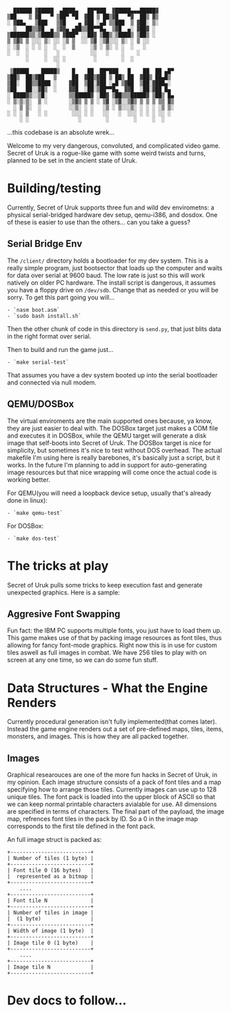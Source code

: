 ```
  ██████ ▓█████  ▄████▄   ██▀███  ▓█████▄▄▄█████▓     
▒██    ▒ ▓█   ▀ ▒██▀ ▀█  ▓██ ▒ ██▒▓█   ▀▓  ██▒ ▓▒     
░ ▓██▄   ▒███   ▒▓█    ▄ ▓██ ░▄█ ▒▒███  ▒ ▓██░ ▒░     
  ▒   ██▒▒▓█  ▄ ▒▓▓▄ ▄██▒▒██▀▀█▄  ▒▓█  ▄░ ▓██▓ ░      
▒██████▒▒░▒████▒▒ ▓███▀ ░░██▓ ▒██▒░▒████▒ ▒██▒ ░      
▒ ▒▓▒ ▒ ░░░ ▒░ ░░ ░▒ ▒  ░░ ▒▓ ░▒▓░░░ ▒░ ░ ▒ ░░        
░ ░▒  ░ ░ ░ ░  ░  ░  ▒     ░▒ ░ ▒░ ░ ░  ░   ░         
░  ░  ░     ░   ░          ░░   ░    ░    ░           
      ░     ░  ░░ ░         ░        ░  ░             
                ░                                     
 ▒█████    █████▒    █    ██  ██▀███   █    ██  ██ ▄█▀
▒██▒  ██▒▓██   ▒     ██  ▓██▒▓██ ▒ ██▒ ██  ▓██▒ ██▄█▒ 
▒██░  ██▒▒████ ░    ▓██  ▒██░▓██ ░▄█ ▒▓██  ▒██░▓███▄░ 
▒██   ██░░▓█▒  ░    ▓▓█  ░██░▒██▀▀█▄  ▓▓█  ░██░▓██ █▄ 
░ ████▓▒░░▒█░       ▒▒█████▓ ░██▓ ▒██▒▒▒█████▓ ▒██▒ █▄
░ ▒░▒░▒░  ▒ ░       ░▒▓▒ ▒ ▒ ░ ▒▓ ░▒▓░░▒▓▒ ▒ ▒ ▒ ▒▒ ▓▒
  ░ ▒ ▒░  ░         ░░▒░ ░ ░   ░▒ ░ ▒░░░▒░ ░ ░ ░ ░▒ ▒░
░ ░ ░ ▒   ░ ░        ░░░ ░ ░   ░░   ░  ░░░ ░ ░ ░ ░░ ░ 
    ░ ░                ░        ░        ░     ░  ░   
```

...this codebase is an absolute wrek...

Welcome to my very dangerous, convoluted, and complicated video game. Secret of Uruk is a rogue-like game with some weird twists and turns, planned to be set in the ancient state of Uruk.

# Building/testing
Currently, Secret of Uruk supports three fun and wild dev envirometns: a physical serial-bridged hardware dev setup, qemu-i386, and dosdox. One of these is easier to use than the others... can you take a guess?

## Serial Bridge Env
The `/client/` directory holds a bootloader for my dev system. This is a really simple program, just bootsector that loads up the computer and waits for data over serial at 9600 baud. The low rate is just so this will work natively on older PC hardware. The install script is dangerous, it assumes you have a floppy drive on `/dev/sdb`. Change that as needed or you will be sorry. To get this part going you will...

	- `nasm boot.asm`
	- `sudo bash install.sh`

Then the other chunk of code in this directory is `send.py`, that just blits data in the right format over serial.

Then to build and run the game just...

	- `make serial-test`

That assumes you have a dev system booted up into the serial bootloader and connected via null modem.

## QEMU/DOSBox
The virtual enviroments are the main supported ones because, ya know, they are just easier to deal with. The DOSBox target just makes a COM file and executes it in DOSBox, while the QEMU target will generate a disk image that self-boots into Secret of Uruk. The DOSBox target is nice for simplicity, but sometimes it's nice to test without DOS overhead. The actual makefile I'm using here is really barebones, it's basically just a script, but it works. In the future I'm planning to add in support for auto-generating image resources but that nice wrapping will come once the actual code is working better.

For QEMU(you will need a loopback device setup, usually that's already done in linux):

    - `make qemu-test`

For DOSBox:

    - `make dos-test`

# The tricks at play
Secret of Uruk pulls some tricks to keep execution fast and generate unexpected graphics. Here is a sample:

## Aggresive Font Swapping
Fun fact: the IBM PC supports multiple fonts, you just have to load them up. This game makes use of that by packing image resources as font tiles, thus allowing for fancy font-mode graphics. Right now this is in use for custom tiles aswell as full images in combat. We have 256 tiles to play with on screen at any one time, so we can do some fun stuff.

# Data Structures - What the Engine Renders
Currently procedural generation isn't fully implemented(that comes later). Instead the game engine renders out a set of pre-defined maps, tiles, items, monsters, and images. This is how they are all packed together.

## Images
Graphical researouces are one of the more fun hacks in Secret of Uruk, in my opinion. Each image structure consists of a pack of font tiles and a map specifying how to arrange those tiles. Currently images can use up to 128 unique tiles. The font pack is loaded into the upper block of ASCII so that we can keep normal printable characters avialable for use. All dimensions are specified in terms of characters. The final part of the payload, the image map, refrences font tiles in the pack by ID. So a 0 in the image map corresponds to the first tile defined in the font pack.

An full image struct is packed as:

```
+--------------------------+
| Number of tiles (1 byte) |
+--------------------------+
| Font tile 0 (16 bytes)   |
|  represented as a bitmap |
+--------------------------+
    ....
+--------------------------+
| Font tile N              |
+--------------------------+
| Number of tiles in image |
|  (1 byte)                |
+--------------------------+
| Width of image (1 byte)  |
+--------------------------+
| Image tile 0 (1 byte)    |
+--------------------------+
    ....
+--------------------------+
| Image tile N             |
+--------------------------+
```

# Dev docs to follow...